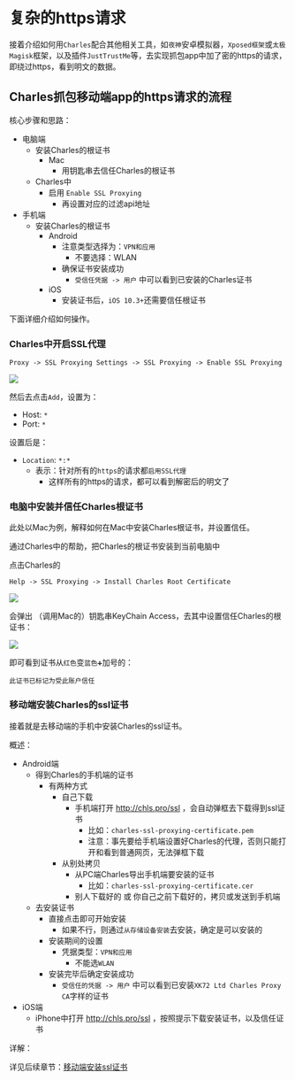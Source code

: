 # 复杂的https请求

接着介绍如何用`Charles`配合其他相关工具，如`夜神`安卓模拟器，`Xposed框架`或`太极Magisk`框架，以及插件`JustTrustMe`等，去实现抓包app中加了密的https的请求，即绕过https，看到明文的数据。

## Charles抓包移动端app的https请求的流程

核心步骤和思路：

* 电脑端
  * 安装Charles的根证书
    * Mac
      * 用钥匙串去信任Charles的根证书
  * Charles中
    * 启用 `Enable SSL Proxying`
      * 再设置对应的过滤api地址
* 手机端
  * 安装Charles的根证书
    * Android
      * 注意类型选择为：`VPN和应用`
        * 不要选择：WLAN
      * 确保证书安装成功
        * `受信任凭据 -> 用户` 中可以看到已安装的Charles证书
    * iOS
      * 安装证书后，`iOS 10.3+`还需要信任根证书

下面详细介绍如何操作。

### Charles中开启SSL代理

`Proxy -> SSL Proxying Settings -> SSL Proxying -> Enable SSL Proxying`

![](../../assets/img/charles_enable_ssl_proxying_add_all.png)

然后去点击`Add`，设置为：

* Host: `*`
* Port: `*`

设置后是：

* `Location`: `*:*`
  * 表示：针对所有的`https`的请求都`启用SSL代理`
    * 这样所有的https的请求，都可以看到解密后的明文了

### 电脑中安装并信任Charles根证书

此处以Mac为例，解释如何在Mac中安装Charles根证书，并设置信任。

通过Charles中的帮助，把Charles的根证书安装到当前电脑中

点击Charles的

`Help -> SSL Proxying -> Install Charles Root Certificate`

![](../../assets/img/charles_help_install_root_certificate.png)

会弹出 （调用Mac的）钥匙串KeyChain Access，去其中设置信任Charles的根证书：

![](../../assets/img/charles_keychain_access_trust_charles_ca.png)

即可看到证书从`红色`变`蓝色➕`加号的：

`此证书已标记为受此账户信任`

### 移动端安装Charles的ssl证书

接着就是去移动端的手机中安装Charles的ssl证书。

概述：

* Android端
  * 得到Charles的手机端的证书
    * 有两种方式
      * 自己下载
        * 手机端打开 http://chls.pro/ssl ，会自动弹框去下载得到ssl证书
          * 比如：`charles-ssl-proxying-certificate.pem`
          * 注意：事先要给手机端设置好Charles的代理，否则只能打开和看到普通网页，无法弹框下载
      * 从别处拷贝
        * 从PC端Charles导出手机端要安装的证书
          * 比如：`charles-ssl-proxying-certificate.cer`
        * 别人下载好的 或 你自己之前下载好的，拷贝或发送到手机端
  * 去安装证书
    * 直接点击即可开始安装
      * 如果不行，则通过`从存储设备安装`去安装，确定是可以安装的
    * 安装期间的设置
      * 凭据类型：`VPN和应用`
        * 不能选`WLAN`
    * 安装完毕后确定安装成功
      * `受信任的凭据 -> 用户` 中可以看到已安装`XK72 Ltd Charles Proxy CA`字样的证书
* iOS端
  * iPhone中打开 http://chls.pro/ssl ，按照提示下载安装证书，以及信任证书

详解：

详见后续章节：[移动端安装ssl证书](../../how_capture_app/complex_https/mobile_install_ssl_ca/README.md)
